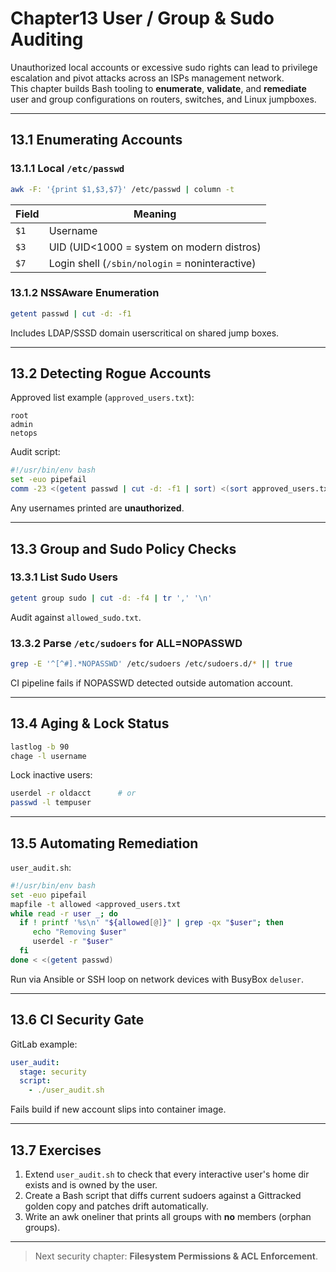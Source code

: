 
# Chapter13  User / Group & Sudo Auditing

Unauthorized local accounts or excessive sudo rights can lead to privilege
escalation and pivot attacks across an ISPs management network.  
This chapter builds Bash tooling to **enumerate**, **validate**, and
**remediate** user and group configurations on routers, switches, and Linux
jumpboxes.

---

## 13.1  Enumerating Accounts

### 13.1.1  Local `/etc/passwd`

```bash
awk -F: '{print $1,$3,$7}' /etc/passwd | column -t
```

| Field | Meaning |
|-------|---------|
| `$1` | Username |
| `$3` | UID (UID<1000 = system on modern distros) |
| `$7` | Login shell (`/sbin/nologin` = noninteractive) |

### 13.1.2  NSSAware Enumeration

```bash
getent passwd | cut -d: -f1
```

Includes LDAP/SSSD domain userscritical on shared jump boxes.

---

## 13.2  Detecting Rogue Accounts

Approved list example (`approved_users.txt`):

```
root
admin
netops
```

Audit script:

```bash
#!/usr/bin/env bash
set -euo pipefail
comm -23 <(getent passwd | cut -d: -f1 | sort) <(sort approved_users.txt)
```

Any usernames printed are **unauthorized**.

---

## 13.3  Group and Sudo Policy Checks

### 13.3.1  List Sudo Users

```bash
getent group sudo | cut -d: -f4 | tr ',' '\n'
```

Audit against `allowed_sudo.txt`.

### 13.3.2  Parse `/etc/sudoers` for ALL=NOPASSWD

```bash
grep -E '^[^#].*NOPASSWD' /etc/sudoers /etc/sudoers.d/* || true
```

CI pipeline fails if NOPASSWD detected outside automation account.

---

## 13.4  Aging & Lock Status

```bash
lastlog -b 90
chage -l username
```

Lock inactive users:

```bash
userdel -r oldacct      # or
passwd -l tempuser
```

---

## 13.5  Automating Remediation

`user_audit.sh`:

```bash
#!/usr/bin/env bash
set -euo pipefail
mapfile -t allowed <approved_users.txt
while read -r user _; do
  if ! printf '%s\n' "${allowed[@]}" | grep -qx "$user"; then
     echo "Removing $user"
     userdel -r "$user"
  fi
done < <(getent passwd)
```

Run via Ansible or SSH loop on network devices with BusyBox `deluser`.

---

## 13.6  CI Security Gate

GitLab example:

```yaml
user_audit:
  stage: security
  script:
    - ./user_audit.sh
```

Fails build if new account slips into container image.

---

## 13.7  Exercises

1. Extend `user_audit.sh` to check that every interactive user's home dir
   exists and is owned by the user.  
2. Create a Bash script that diffs current sudoers against a Gittracked
   golden copy and patches drift automatically.  
3. Write an awk oneliner that prints all groups with **no** members (orphan
   groups).

---

> Next security chapter: **Filesystem Permissions & ACL Enforcement**.
